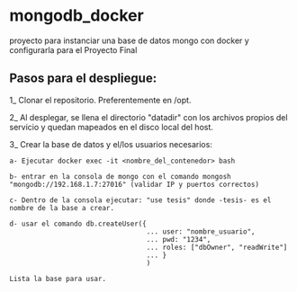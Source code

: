 # mongodb_docker
proyecto para instanciar una base de datos mongo con docker y configurarla para el Proyecto Final

## Pasos para el despliegue:
1_ Clonar el repositorio. 
Preferentemente en /opt.

2_ Al desplegar, se llena el directorio "datadir" con los archivos propios del servicio y quedan mapeados en el disco local del host. 

3_ Crear la base de datos y el/los usuarios necesarios:
    
    a- Ejecutar docker exec -it <nombre_del_contenedor> bash
    
    b- entrar en la consola de mongo con el comando mongosh "mongodb://192.168.1.7:27016" (validar IP y puertos correctos)
    
    c- Dentro de la consola ejecutar: "use tesis" donde -tesis- es el nombre de la base a crear.
    
    d- usar el comando db.createUser({
                                      ... user: "nombre_usuario",
                                      ... pwd: "1234",
                                      ... roles: ["dbOwner", "readWrite"]
                                      ... }
                                      )
                                      
    Lista la base para usar. 
